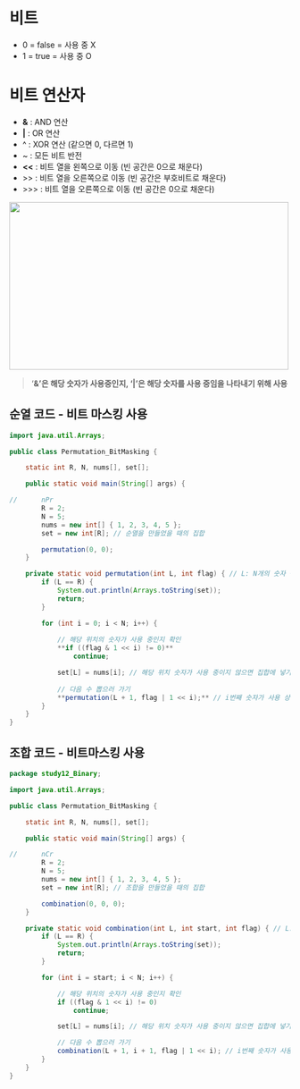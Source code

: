 # 비트


- 0 = false = 사용 중 X
- 1 = true = 사용 중 O

# 비트 연산자


- **&** : AND 연산
- **|** : OR 연산
- ^ : XOR 연산 (같으면 0, 다르면 1)
- ~ : 모든 비트 반전
- **<<** : 비트 열을 왼쪽으로 이동 (빈 공간은 0으로 채운다)
- \>> : 비트 열을 오른쪽으로 이동 (빈 공간은 부호비트로 채운다)
- \>>> : 비트 열을 오른쪽으로 이동 (빈 공간은 0으로 채운다)

<img width = "500" height = "300" src = "">

> ‘**&’은 해당 숫자가 사용중인지, ‘|’은 해당 숫자를 사용 중임을 나타내기 위해 사용**
> 

## 순열 코드 - 비트 마스킹 사용

```java
import java.util.Arrays;

public class Permutation_BitMasking {

	static int R, N, nums[], set[];

	public static void main(String[] args) {

//		nPr
		R = 2;
		N = 5;
		nums = new int[] { 1, 2, 3, 4, 5 };
		set = new int[R]; // 순열을 만들었을 때의 집합

		permutation(0, 0);
	}

	private static void permutation(int L, int flag) { // L: N개의 숫자 중 뽑은 개수
		if (L == R) {
			System.out.println(Arrays.toString(set));
			return;
		}

		for (int i = 0; i < N; i++) {
			
			// 해당 위치의 숫자가 사용 중인지 확인
			**if ((flag & 1 << i) != 0)**
				continue;

			set[L] = nums[i]; // 해당 위치 숫자가 사용 중이지 않으면 집합에 넣기
			
			// 다음 수 뽑으러 가기 
			**permutation(L + 1, flag | 1 << i);** // i번째 숫자가 사용 상태임을 세팅
		}
	}
}
```

## 조합 코드 - 비트마스킹 사용
```java
package study12_Binary;

import java.util.Arrays;

public class Permutation_BitMasking {

	static int R, N, nums[], set[];

	public static void main(String[] args) {

//		nCr
		R = 2;
		N = 5;
		nums = new int[] { 1, 2, 3, 4, 5 };
		set = new int[R]; // 조합을 만들었을 때의 집합

		combination(0, 0, 0);
	}

	private static void combination(int L, int start, int flag) { // L: N개의 숫자 중 뽑은 개수
		if (L == R) {
			System.out.println(Arrays.toString(set));
			return;
		}

		for (int i = start; i < N; i++) {

			// 해당 위치의 숫자가 사용 중인지 확인
			if ((flag & 1 << i) != 0)
				continue;

			set[L] = nums[i]; // 해당 위치 숫자가 사용 중이지 않으면 집합에 넣기

			// 다음 수 뽑으러 가기
			combination(L + 1, i + 1, flag | 1 << i); // i번째 숫자가 사용 상태임을 세팅
		}
	}
}
```
